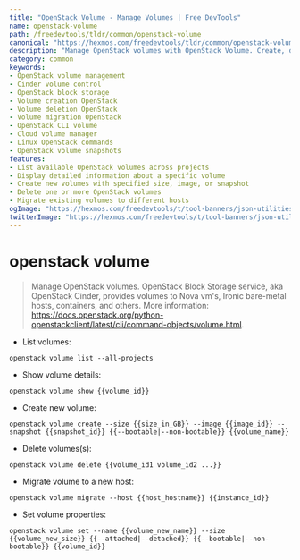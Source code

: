 ```yaml
---
title: "OpenStack Volume - Manage Volumes | Free DevTools"
name: openstack-volume
path: /freedevtools/tldr/common/openstack-volume
canonical: "https://hexmos.com/freedevtools/tldr/common/openstack-volume/"
description: "Manage OpenStack volumes with OpenStack Volume. Create, delete, and migrate volumes using this command-line tool. Free online tool, no registration required."
category: common
keywords:
- OpenStack volume management
- Cinder volume control
- OpenStack block storage
- Volume creation OpenStack
- Volume deletion OpenStack
- Volume migration OpenStack
- OpenStack CLI volume
- Cloud volume manager
- Linux OpenStack commands
- OpenStack volume snapshots
features:
- List available OpenStack volumes across projects
- Display detailed information about a specific volume
- Create new volumes with specified size, image, or snapshot
- Delete one or more OpenStack volumes
- Migrate existing volumes to different hosts
ogImage: "https://hexmos.com/freedevtools/t/tool-banners/json-utilities-banner.png"
twitterImage: "https://hexmos.com/freedevtools/t/tool-banners/json-utilities-banner.png"
---
```


# openstack volume

> Manage OpenStack volumes.
> OpenStack Block Storage service, aka OpenStack Cinder, provides volumes to Nova vm's, Ironic bare-metal hosts, containers, and others.
> More information: <https://docs.openstack.org/python-openstackclient/latest/cli/command-objects/volume.html>.

- List volumes:

`openstack volume list --all-projects`

- Show volume details:

`openstack volume show {{volume_id}}`

- Create new volume:

`openstack volume create --size {{size_in_GB}} --image {{image_id}} --snapshot {{snapshot_id}} {{--bootable|--non-bootable}} {{volume_name}}`

- Delete volumes(s):

`openstack volume delete {{volume_id1 volume_id2 ...}}`

- Migrate volume to a new host:

`openstack volume migrate --host {{host_hostname}} {{instance_id}}`

- Set volume properties:

`openstack volume set --name {{volume_new_name}} --size {{volume_new_size}} {{--attached|--detached}} {{--bootable|--non-bootable}} {{volume_id}}`
